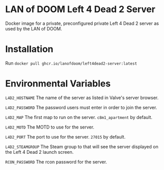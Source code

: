 # LAN of DOOM Left 4 Dead 2 Server
Docker image for a private, preconfigured private Left 4 Dead 2 server
as used by the LAN of DOOM.

# Installation
Run ``docker pull ghcr.io/lanofdoom/left4dead2-server:latest``

# Environmental Variables
``L4D2_HOSTNAME`` The name of the server as listed in Valve's server browser.

``L4D2_PASSWORD`` The password users must enter in order to join the server.

``L4D2_MAP`` The first map to run on the server. ``c8m1_apartment`` by default.

``L4D2_MOTD`` The MOTD to use for the server.

``L4D2_PORT`` The port to use for the server. ``27015`` by default.

``L4D2_STEAMGROUP`` The Steam group to that will see the server displayed on the
Left 4 Dead 2 launch screen.

``RCON_PASSWORD`` The rcon password for the server.